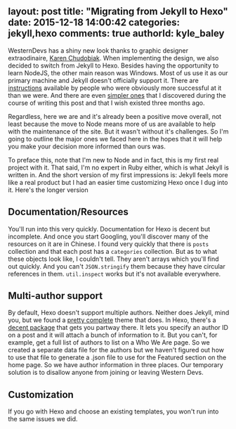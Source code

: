 layout: post
title: "Migrating from Jekyll to Hexo"
date: 2015-12-18 14:00:42
categories: jekyll,hexo
comments: true
authorId: kyle_baley
---

WesternDevs has a shiny new look thanks to graphic designer extraodinaire, [Karen Chudobiak](http://www.karenchudobiak.ca/). When implementing the design, we also decided to switch from Jekyll to Hexo. Besides having the opportunity to learn NodeJS, the other main reason was Windows. Most of us use it as our primary machine and Jekyll doesn't officially support it. There are [instructions](http://jekyll-windows.juthilo.com/) available by people who were obviously more successful at it than we were. And there are even [simpler ones](https://davidburela.wordpress.com/2015/11/28/easily-install-jekyll-on-windows-with-3-command-prompt-entries-and-chocolatey/) that I discovered during the course of writing this post and that I wish existed three months ago.

<!--more-->

Regardless, here we are and it's already been a positive move overall, not least because the move to Node means more of us are available to help with the maintenance of the site. But it wasn't without it's challenges. So I'm going to outline the major ones we faced here in the hopes that it will help you make your decision more informed than ours was.

To preface this, note that I'm new to Node and in fact, this is my first real project with it. That said, I'm no expert in Ruby either, which is what Jekyll is written in. And the short version of my first impressions is: Jekyll feels more like a real product but I had an easier time customizing Hexo once I dug into it. Here's the longer version

## Documentation/Resources

You'll run into this very quickly. Documentation for Hexo is decent but incomplete. And once you start Googling, you'll discover many of the resources on it are in Chinese. I found very quickly that there is `posts` collection and that each post has a `categories` collection. But as to what these objects look like, I couldn't tell. They aren't arrays which you'll find out quickly. And you can't `JSON.stringify` them because they have circular references in them. `util.inspect` works but it's not available everywhere.

## Multi-author support

By default, Hexo doesn't support multiple authors. Neither does Jekyll, mind you, but we found a [pretty complete](https://github.com/mmistakes/minimal-mistakes) theme that does. In Hexo, there's a [decent package](https://www.npmjs.com/package/hexo-multiauthor) that gets you partway there. It lets you specify an author ID on a post and it will attach a bunch of information to it. But you can't, for example, get a full list of authors to list on a Who We Are page. So we created a separate data file for the authors but we haven't figured out how to use that file to generate a .json file to use for the Featured section on the home page. So we have author information in three places. Our temporary solution is to disallow anyone from joining or leaving Western Devs.

## Customization

If you go with Hexo and choose an existing templates, you won't run into the same issues we did.